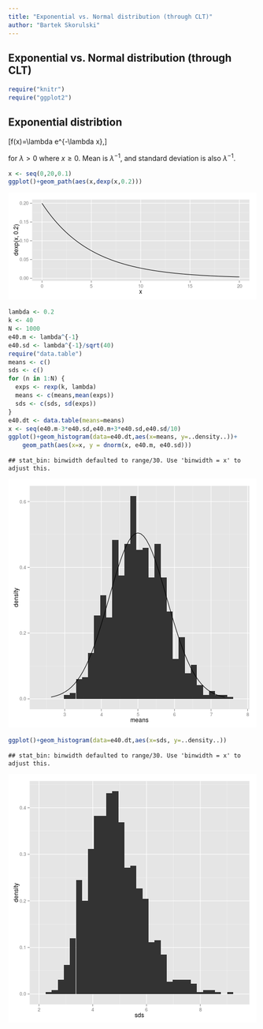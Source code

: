 ```yaml
---
title: "Exponential vs. Normal distribution (through CLT)"
author: "Bartek Skorulski"
---
```


Exponential vs. Normal distribution (through CLT)
-------------------------------------------------


```r
require("knitr")
require("ggplot2")
```


## Exponential distribtion

\[f(x)=\lambda e^{-\lambda x},\]

for $\lambda>0$ where $x\geq 0$. Mean is $\lambda^{-1}$, and standard
deviation is also $\lambda^{-1}$.


```r
x <- seq(0,20,0.1)
ggplot()+geom_path(aes(x,dexp(x,0.2)))
```

![plot of chunk unnamed-chunk-2](figure/unnamed-chunk-2-1.png) 


```r
lambda <- 0.2
k <- 40
N <- 1000
e40.m <- lambda^{-1}
e40.sd <- lambda^{-1}/sqrt(40)
require("data.table")
means <- c()
sds <- c()
for (n in 1:N) {
  exps <- rexp(k, lambda)
  means <- c(means,mean(exps))
  sds <- c(sds, sd(exps))
}
e40.dt <- data.table(means=means)
x <- seq(e40.m-3*e40.sd,e40.m+3*e40.sd,e40.sd/10)
ggplot()+geom_histogram(data=e40.dt,aes(x=means, y=..density..))+
    geom_path(aes(x=x, y = dnorm(x, e40.m, e40.sd)))
```

```
## stat_bin: binwidth defaulted to range/30. Use 'binwidth = x' to adjust this.
```

![plot of chunk unnamed-chunk-3](figure/unnamed-chunk-3-1.png) 


```r
ggplot()+geom_histogram(data=e40.dt,aes(x=sds, y=..density..))
```

```
## stat_bin: binwidth defaulted to range/30. Use 'binwidth = x' to adjust this.
```

![plot of chunk unnamed-chunk-4](figure/unnamed-chunk-4-1.png) 
